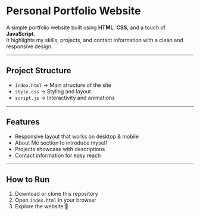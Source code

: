 # Personal Portfolio Website

A simple portfolio website built using **HTML**, **CSS**, and a touch of **JavaScript**.  
It highlights my skills, projects, and contact information with a clean and responsive design.

---

## Project Structure
- `index.html` → Main structure of the site  
- `style.css` → Styling and layout  
- `script.js` → Interactivity and animations  

---

## Features
- Responsive layout that works on desktop & mobile  
- About Me section to introduce myself  
- Projects showcase with descriptions  
- Contact information for easy reach  

---

##  How to Run
1. Download or clone this repository  
2. Open `index.html` in your browser  
3. Explore the website 🎉  
